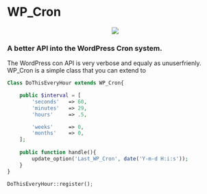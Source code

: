 # WP_Cron

<p align="center"><img src="https://ideea.co.uk/static/wp_cron.png"></p>

### A better API into the WordPress Cron system.
The WordPress con API is very verbose and equaly as unuserfrienly. WP_Cron is a simple class that you can extend to

```php
Class DoThisEveryHour extends WP_Cron{

    public $interval = [
        'seconds'   => 60,
        'minutes'   => 29,
        'hours'     => .5,

        'weeks'     => 0,
        'months'    => 0,
    ];
    
    public function handle(){
        update_option('Last_WP_Cron', date('Y-m-d H:i:s'));
    }
}

DoThisEveryHour::register();
```
